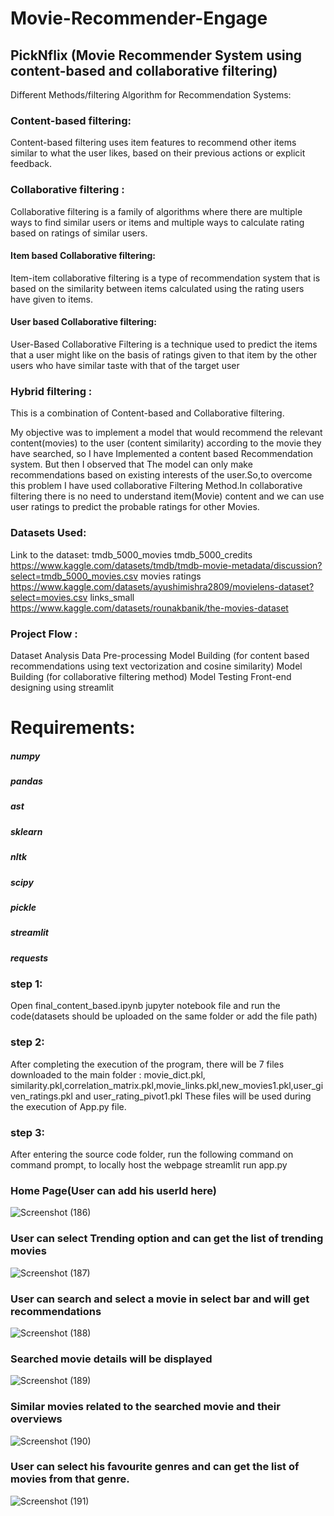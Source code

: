 # Movie-Recommender-Engage
## PickNflix (Movie Recommender System using content-based and collaborative filtering)


Different Methods/filtering Algorithm for Recommendation Systems:

### Content-based filtering:
  Content-based filtering uses item features to recommend other items similar to what the user likes, based on their previous actions or explicit feedback.
### Collaborative filtering :
  Collaborative filtering is a family of algorithms where there are multiple ways to find similar users or items and multiple ways to calculate rating based on ratings of similar users.
  #### Item based Collaborative filtering:
  Item-item collaborative filtering is a type of recommendation system that is based on the similarity between items calculated using the rating users have given to items. 
  #### User based Collaborative filtering:
  User-Based Collaborative Filtering is a technique used to predict the items that a user might like on the basis of ratings given to that item by the other users who have similar taste with that of the target user
### Hybrid filtering :
This is a combination of Content-based and Collaborative filtering.

My objective was to implement a model that would recommend the relevant content(movies) to the user (content similarity) according to the movie they have searched, so I have Implemented a content based Recommendation system.
But then I observed that The model can only make recommendations based on existing interests of the user.So,to overcome this problem I have used collaborative Filtering Method.In collaborative filtering there is no need to understand item(Movie) content and we can use user ratings to predict the probable ratings for other Movies.
### Datasets Used:
Link to the dataset:
tmdb_5000_movies
tmdb_5000_credits
https://www.kaggle.com/datasets/tmdb/tmdb-movie-metadata/discussion?select=tmdb_5000_movies.csv
movies
ratings
https://www.kaggle.com/datasets/ayushimishra2809/movielens-dataset?select=movies.csv
links_small
https://www.kaggle.com/datasets/rounakbanik/the-movies-dataset

### Project Flow :
Dataset Analysis
Data Pre-processing
Model Building (for content based recommendations using text vectorization and cosine similarity)
Model Building (for collaborative filtering method)
Model Testing
Front-end designing using streamlit

# Requirements:
##### numpy
##### pandas 
##### ast
##### sklearn
##### nltk
##### scipy
##### pickle
##### streamlit
##### requests
### step 1:
Open final_content_based.ipynb jupyter notebook file and run the code(datasets should be uploaded on the same folder or add the file path)
### step 2:
After completing the execution of the program, there will be 7 files downloaded to the main folder : movie_dict.pkl, similarity.pkl,correlation_matrix.pkl,movie_links.pkl,new_movies1.pkl,user_given_ratings.pkl and user_rating_pivot1.pkl
These files will be used during the execution of App.py file.
### step 3:
After entering the source code folder, run the following command on command prompt, to locally host the webpage
streamlit run app.py

### Home Page(User can add his userId here)
![Screenshot (186)](https://user-images.githubusercontent.com/106458512/170855469-4c30dd15-3bac-4dc0-bff7-21c84a31fd08.png)
### User can select Trending option and can get the list of trending movies
![Screenshot (187)](https://user-images.githubusercontent.com/106458512/170856620-3173a16c-0ba5-4b09-9c83-324b85de8064.png)
### User can search and select a movie in select bar and will get recommendations 
![Screenshot (188)](https://user-images.githubusercontent.com/106458512/170856632-ef00ff00-9f9c-44f8-8338-da9a2f1a197d.png)
### Searched movie details will be displayed
![Screenshot (189)](https://user-images.githubusercontent.com/106458512/170856646-4bdc6c3e-2d88-434d-bde2-0d3d6a74106a.png)
###  Similar movies related to the searched movie and their overviews
![Screenshot (190)](https://user-images.githubusercontent.com/106458512/170856652-3b3faaf2-34e8-4470-8978-0590bb8d3ba1.png)
### User can select his favourite genres and can get the list of movies from that genre.
![Screenshot (191)](https://user-images.githubusercontent.com/106458512/170856661-0194affa-3848-427e-9edb-21f37e4b95ec.png)




